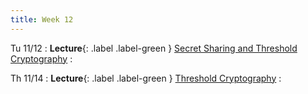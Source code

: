 ```yaml
---
title: Week 12
---
```


Tu 11/12
: **Lecture**{: .label .label-green } [Secret Sharing and Threshold Cryptography](/assets/lecture-notes/collection-F24.pdf)
    : 

Th 11/14
: **Lecture**{: .label .label-green } [Threshold Cryptography](/assets/lecture-notes/collection-F24.pdf)
    : 
